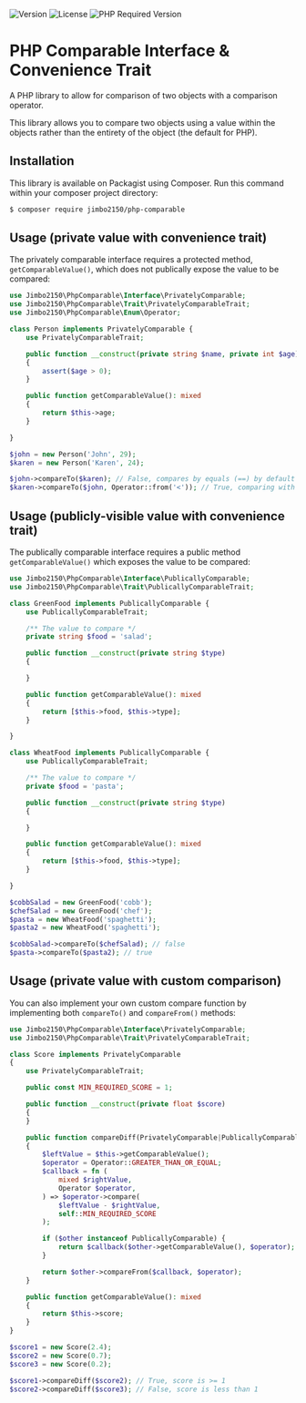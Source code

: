 ![Version](https://img.shields.io/github/v/release/jimbo2150/php-comparable)
![License](https://img.shields.io/github/license/jimbo2150/php-comparable)
![PHP Required Version](https://img.shields.io/packagist/dependency-v/jimbo2150/php-comparable/php)

# PHP Comparable Interface & Convenience Trait

A PHP library to allow for comparison of two objects with a comparison operator.

This library allows you to compare two objects using a value within the objects rather than the entirety of the object (the default for PHP).

## Installation

This library is available on Packagist using Composer. Run this command within your composer project directory:

```bash
$ composer require jimbo2150/php-comparable
```

## Usage (private value with convenience trait)

The privately comparable interface requires a protected method, `getComparableValue()`, which does not publically expose the value to be compared:

```php
use Jimbo2150\PhpComparable\Interface\PrivatelyComparable;
use Jimbo2150\PhpComparable\Trait\PrivatelyComparableTrait;
use Jimbo2150\PhpComparable\Enum\Operator;

class Person implements PrivatelyComparable {
	use PrivatelyComparableTrait;

	public function __construct(private string $name, private int $age)
	{
		assert($age > 0);
	}

	public function getComparableValue(): mixed
	{
		return $this->age;
	}

}

$john = new Person('John', 29);
$karen = new Person('Karen', 24);

$john->compareTo($karen); // False, compares by equals (==) by default
$karen->compareTo($john, Operator::from('<')); // True, comparing with less than
```

## Usage (publicly-visible value with convenience trait)

The publically comparable interface requires a public method `getComparableValue()` which exposes the value to be compared:

```php
use Jimbo2150\PhpComparable\Interface\PublicallyComparable;
use Jimbo2150\PhpComparable\Trait\PublicallyComparableTrait;

class GreenFood implements PublicallyComparable {
	use PublicallyComparableTrait;

	/** The value to compare */
	private string $food = 'salad';

	public function __construct(private string $type)
	{

	}

	public function getComparableValue(): mixed
	{
		return [$this->food, $this->type];
	}

}

class WheatFood implements PublicallyComparable {
	use PublicallyComparableTrait;

	/** The value to compare */
	private $food = 'pasta';

	public function __construct(private string $type)
	{

	}

	public function getComparableValue(): mixed
	{
		return [$this->food, $this->type];
	}

}

$cobbSalad = new GreenFood('cobb');
$chefSalad = new GreenFood('chef');
$pasta = new WheatFood('spaghetti');
$pasta2 = new WheatFood('spaghetti');

$cobbSalad->compareTo($chefSalad); // false
$pasta->compareTo($pasta2); // true
```

## Usage (private value with custom comparison)

You can also implement your own custom compare function by implementing both `compareTo()` and `compareFrom()` methods:

```php
use Jimbo2150\PhpComparable\Interface\PrivatelyComparable;
use Jimbo2150\PhpComparable\Trait\PrivatelyComparableTrait;

class Score implements PrivatelyComparable
{
	use PrivatelyComparableTrait;

	public const MIN_REQUIRED_SCORE = 1;

	public function __construct(private float $score)
	{
	}

	public function compareDiff(PrivatelyComparable|PublicallyComparable $other): bool|int
	{
		$leftValue = $this->getComparableValue();
		$operator = Operator::GREATER_THAN_OR_EQUAL;
		$callback = fn (
			mixed $rightValue,
			Operator $operator,
		) => $operator->compare(
			$leftValue - $rightValue,
			self::MIN_REQUIRED_SCORE
		);

		if ($other instanceof PublicallyComparable) {
			return $callback($other->getComparableValue(), $operator);
		}

		return $other->compareFrom($callback, $operator);
	}

	public function getComparableValue(): mixed
	{
		return $this->score;
	}
}

$score1 = new Score(2.4);
$score2 = new Score(0.7);
$score3 = new Score(0.2);

$score1->compareDiff($score2); // True, score is >= 1
$score2->compareDiff($score3); // False, score is less than 1
```